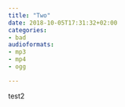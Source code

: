 ```yaml
---
title: "Two"
date: 2018-10-05T17:31:32+02:00
categories:
- bad
audioformats:
- mp3
- mp4
- ogg

---
```


test2